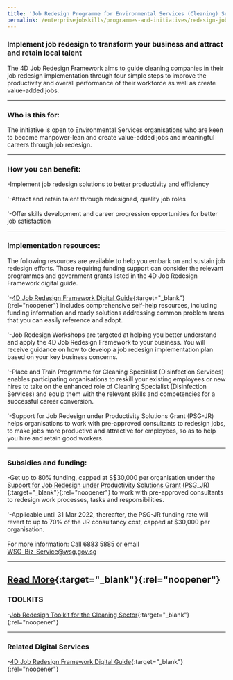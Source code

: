 ```yaml
---
title: 'Job Redesign Programme for Environmental Services (Cleaning) Sector'
permalink: /enterprisejobskills/programmes-and-initiatives/redesign-jobs/job-redesign-programme-for-environmental-services--cleaning--sector/
---
```


### Implement job redesign to transform your business and attract and retain local talent

The 4D Job Redesign Framework aims to guide cleaning companies in their job redesign implementation through four simple steps to improve the productivity and overall performance of their workforce as well as create value-added jobs.

---

### Who is this for:

The initiative is open to Environmental Services organisations who are keen to become manpower-lean and create value-added jobs and meaningful careers through job redesign.

---

### How you can benefit:

-Implement job redesign solutions to better productivity and efficiency<br><br>'-Attract and retain talent through redesigned, quality job roles<br><br>'-Offer skills development and career progression opportunities for better job satisfaction

---

### Implementation resources:

The following resources are available to help you embark on and sustain job redesign efforts. Those requiring funding support can consider the relevant programmes and government grants listed in the 4D Job Redesign Framework digital guide.<br><br>'-[4D Job Redesign Framework Digital Guide](https://form.gov.sg/#!/5fbbb96eca327e0011c38018){:target="_blank"}{:rel="noopener"} includes comprehensive self-help resources, including funding information and ready solutions addressing common problem areas that you can easily reference and adopt.<br><br>'-Job Redesign Workshops are targeted at helping you better understand and apply the 4D Job Redesign Framework to your business. You will receive guidance on how to develop a job redesign implementation plan based on your key business concerns.<br><br>'-Place and Train Programme for Cleaning Specialist (Disinfection Services) enables participating organisations to reskill your existing employees or new hires to take on the enhanced role of Cleaning Specialist (Disinfection Services) and equip them with the relevant skills and competencies for a successful career conversion.<br><br>'-Support for Job Redesign under Productivity Solutions Grant (PSG-JR) helps organisations to work with pre-approved consultants to redesign jobs, to make jobs more productive and attractive for employees, so as to help you hire and retain good workers.

---

### Subsidies and funding:

-Get up to 80% funding, capped at S$30,000 per organisation under the [Support for Job Redesign under Productivity Solutions Grant (PSG_JR)](https://www.wsg.gov.sg/productivity-solutions-grant-job-redesign.html){:target="_blank"}{:rel="noopener"} to work with pre-approved consultants to redesign work processes, tasks and responsibilities.<br><br>'-Applicable until 31 Mar 2022, thereafter, the PSG-JR funding rate will revert to up to 70% of the JR consultancy cost, capped at $30,000 per organisation.<br><br>For more information: Call 6883 5885 or email WSG_Biz_Service@wsg.gov.sg

---

[Read More](https://www.wsg.gov.sg/programmes-and-initiatives/manpower-lean-productivity/environmental-services-cleaning-job-redesign-initiative.html){:target="_blank"}{:rel="noopener"}
---

### TOOLKITS

-[Job Redesign Toolkit for the Cleaning Sector](https://go.gov.sg/tk-environmentjobredesign){:target="_blank"}{:rel="noopener"}

---

### Related Digital Services

-[4D Job Redesign Framework Digital Guide](https://form.gov.sg/#!/5fbbb96eca327e0011c38018){:target="_blank"}{:rel="noopener"}

